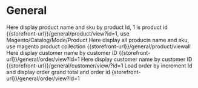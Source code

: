 # General
 Here display product name and sku by product Id, 1 is product id
  {{storefront-url}}/general/product/view?id=1, use Magento/Catalog/Mode/Product
 Here display all products name and sku, use magento product collection
  {{storefront-url}}/general/product/viewall
 Here display customer name by customer ID
  {{storefront-url}}/general/order/view?id=1
 Here display customer name by customer ID
  {{storefront-url}}/general/customer/view/?id=1
 Load order by increment Id and display order grand total and order id
  {storefront-url}}/general/order/view?id=1  
